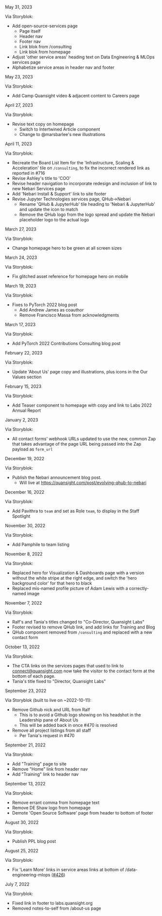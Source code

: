 May 31, 2023

Via Storyblok:

- Add open-source-services page
  - Page itself
  - Header nav
  - Footer nav
  - Link blok from /consulting
  - Link blok from homepage
- Adjust 'other service areas' heading text on
  Data Engineering & MLOps services page
- Alphabetize service areas in header nav and footer

May 23, 2023

Via Storyblok:

- Add Camp Quansight video & adjacent content to Careers page

April 27, 2023

Via Storyblok:

- Revise text copy on homepage
  - Switch to Intertwined Article component
  - Change to @marsbarlee's new illustrations

April 11, 2023

Via Storyblok:

- Recreate the Board List Item for the 'Infrastructure,
  Scaling & Acceleration' tile on `/consulting`, to fix
  the incorrect rendered link as reported in #716
- Revise Ashley's title to 'COO'
- Revise header navigation to incorporate redesign and
  inclusion of link to new Nebari Services page
- Add 'Nebari Install & Support' link to site footer
- Revise Jupyter Technologies services page, QHub->Nebari
  - Rename 'QHub & JupyterHub' tile heading to 'Nebari & JupyterHub'
    and update the icon to match
  - Remove the QHub logo from the logo spread and update the
    Nebari placeholder logo to the actual logo

March 27, 2023

Via Storyblok:

- Change homepage hero to be green at all screen sizes

March 24, 2023

Via Storyblok:

- Fix glitched asset reference for homepage hero on mobile

March 19, 2023

Via Storyblok:

- Fixes to PyTorch 2022 blog post
  - Add Andrew James as coauthor
  - Remove Francisco Massa from acknowledgments

March 17, 2023

Via Storyblok:

- Add PyTorch 2022 Contributions Consulting blog post

February 22, 2023

Via Storyblok:

- Update 'About Us' page copy and illustrations, plus icons in the
  Our Values section

February 15, 2023

Via Storyblok:

- Add Teaser component to homepage with copy and link to Labs 2022
  Annual Report

January 2, 2023

Via Storyblok:

- All contact forms' webhook URLs updated to use the new, common Zap
  that takes advantage of the page URL being passed into the Zap
  payload as `form_url`

December 19, 2022

Via Storyblok:

- Publish the Nebari announcement blog post.
  - Will live at https://quansight.com/post/evolving-qhub-to-nebari

December 16, 2022

Via Storyblok:

- Add Pavithra to `team` and set as Role `team`,
  to display in the Staff Spotlight

November 30, 2022

Via Storyblok:

- Add Pamphile to team listing

November 8, 2022

Via Storyblok:

- Replaced hero for Visualization & Dashboards page
  with a version without the white stripe at the right
  edge, and switch the 'hero background color' for that
  hero to black
- Replaced mis-named profile picture of Adam Lewis
  with a correctly-named image

November 7, 2022

Via Storyblok:

- Ralf's and Tania's titles changed to "Co-Director,
  Quansight Labs"
- Footer revised to remove QHub link, and add links for
  Training and Blog
- QHub component removed from `/consulting` and replaced
  with a new contact form

October 13, 2022

Via Storyblok:

- The CTA links on the services pages that used to
  link to connect@quansight.com now take the visitor
  to the contact form at the bottom of each page.
- Tania's title fixed to "Director, Quansight Labs"

September 23, 2022

Via Storyblok (built to live on ~2022-10-11):

- Remove Github nick and URL from Ralf
  - This is to avoid a Github logo showing on his
    headshot in the Leadership pane of About Us
  - This will be added back in once #470 is resolved
- Remove all project listings from all staff
  - Per Tania's request in #470

September 21, 2022

Via Storyblok:

- Add "Training" page to site
- Remove "Home" link from header nav
- Add "Training" link to header nav

September 13, 2022

Via Storyblok:

- Remove errant comma from homepage text
- Remove DE Shaw logo from homepage
- Demote 'Open Source Software' page from
  header to bottom of footer

August 30, 2022

Via Storyblok:

- Publish PPL blog post

August 25, 2022

Via Storyblok:

- Fix 'Learn More' links in service areas links at
  bottom of /data-engineering-mlops
  ([#426](https://github.com/Quansight/Quansight-website/issues/426))

July 7, 2022

Via Storyblok:

- Fixed link in footer to labs.quansight.org
- Removed notes-to-self from /about-us page
